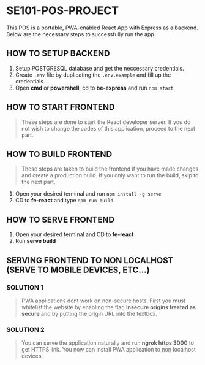 # SE101-POS-PROJECT
This POS is a portable, PWA-enabled React App with Express as a backend. Below are the necessary steps to successfully run the app.

## HOW TO SETUP BACKEND

1. Setup POSTGRESQL database and get the neccessary credentials.
2. Create `.env` file by duplicating the `.env.example` and fill up the credentials.
3. Open **cmd** or **powershell**, cd to **be-express** and run `npm start`.

## HOW TO START FRONTEND
> These steps are done to start the React developer server. If you do not wish to change the codes of this application, proceed to the next part.

## HOW TO BUILD FRONTEND
> These steps are taken to build the frontend if you have made changes and create a production build. If you only want to run the build, skip to the next part.

1. Open your desired terminal and run `npm install -g serve`
2. CD to **fe-react** and type `npm run build`

## HOW TO SERVE FRONTEND

1. Open your desired terminal and CD to **fe-react**
2. Run **serve build**

## SERVING FRONTEND TO NON LOCALHOST (SERVE TO MOBILE DEVICES, ETC...)
### SOLUTION 1
> PWA applications dont work on non-secure hosts. First you must whitelist the website by enabling the flag **Insecure origins treated as secure** and by putting the origin URL into the textbox.

### SOLUTION 2
> You can serve the application naturally and run **ngrok https 3000** to get HTTPS link. You now can install PWA application to non localhost devices.